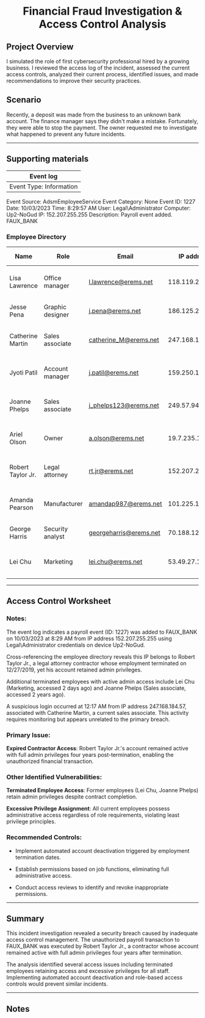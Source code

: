 # <p align="center"> Financial Fraud Investigation & Access Control Analysis </p>

## Project Overview

I simulated the role of first cybersecurity professional hired by a growing business. I reviewed the access log of the incident, assessed the current access controls, analyzed their current process, identified issues, and made recommendations to improve their security practices.

## Scenario

Recently, a deposit was made from the business to an unknown bank account. The finance manager says they didn't make a mistake. Fortunately, they were able to stop the payment. The owner requested me to investigate what happened to prevent any future incidents.

---

## Supporting materials

|Event log|
|--------|
|Event Type: Information|
Event Source: AdsmEmployeeService
Event Category: None
Event ID: 1227
Date: 10/03/2023
Time: 8:29:57 AM
User: Legal\Administrator
Computer: Up2-NoGud
IP: 152.207.255.255
Description: Payroll event added. FAUX_BANK

### Employee Directory

| Name | Role | Email | IP address | Status | Authorization | Last access | Start date | End date |
|------|------|-------|------------|--------|---------------|-------------|------------|----------|
| Lisa Lawrence | Office manager | l.lawrence@erems.net | 118.119.20.150 | Full-time | Admin | 12:27:19 pm (0 minutes ago) | 10/1/2019 | N/A |
| Jesse Pena | Graphic designer | j.pena@erems.net | 186.125.232.66 | Part-time | Admin | 4:55:05 pm (1 day ago) | 11/16/2020 | N/A |
| Catherine Martin | Sales associate | catherine_M@erems.net | 247.168.184.57 | Full-time | Admin | 12:17:34 am (10 minutes ago) | 10/1/2019 | N/A |
| Jyoti Patil | Account manager | j.patil@erems.net | 159.250.146.63 | Full-time | Admin | 10:03:08 am (2 hours ago) | 10/1/2019 | N/A |
| Joanne Phelps | Sales associate | j_phelps123@erems.net | 249.57.94.27 | Seasonal | Admin | 1:24:57 pm (2 years ago) | 11/16/2020 | 1/31/2020 |
| Ariel Olson | Owner | a.olson@erems.net | 19.7.235.151 | Full-time | Admin | 12:24:41 pm (4 minutes ago) | 8/1/2019 | N/A |
| Robert Taylor Jr. | Legal attorney | rt.jr@erems.net | 152.207.255.255 | Contractor | Admin | 8:29:57 am (5 days ago) | 9/4/2019 | 12/27/2019 |
| Amanda Pearson | Manufacturer | amandap987@erems.net | 101.225.113.171 | Contractor | Admin | 6:24:19 pm (3 months ago) | 8/5/2019 | N/A |
| George Harris | Security analyst | georgeharris@erems.net | 70.188.129.105 | Full-time | Admin | 05:05:22 pm (1 day ago) | 1/24/2022 | N/A |
| Lei Chu | Marketing | lei.chu@erems.net | 53.49.27.117 | Part-time | Admin | 3:05:00 pm (2 days ago) | 11/16/2020 | 1/31/2020 |

---

## Access Control Worksheet

### Notes:

The event log indicates a payroll event (ID: 1227) was added to FAUX_BANK on 10/03/2023 at 8:29 AM from IP address 152.207.255.255 using Legal\Administrator credentials on device Up2-NoGud.

Cross-referencing the employee directory reveals this IP belongs to Robert Taylor Jr., a legal attorney contractor whose employment terminated on 12/27/2019, yet his account retained admin privileges.

Additional terminated employees with active admin access include Lei Chu (Marketing, accessed 2 days ago) and Joanne Phelps (Sales associate, accessed 2 years ago).

A suspicious login occurred at 12:17 AM from IP address 247.168.184.57, associated with Catherine Martin, a current sales associate. This activity requires monitoring but appears unrelated to the primary breach.

### Primary Issue:

**Expired Contractor Access**: Robert Taylor Jr.'s account remained active with full admin privileges four years post-termination, enabling the unauthorized financial transaction.

### Other Identified Vulnerabilities:

**Terminated Employee Access**: Former employees (Lei Chu, Joanne Phelps) retain admin privileges despite contract completion.

**Excessive Privilege Assignment**: All current employees possess administrative access regardless of role requirements, violating least privilege principles.

### Recommended Controls:

* Implement automated account deactivation triggered by employment termination dates.

* Establish permissions based on job functions, eliminating full administrative access.


* Conduct access reviews to identify and revoke inappropriate permissions.

---

## Summary

This incident investigation revealed a security breach caused by inadequate access control management. The unauthorized payroll transaction to FAUX_BANK was executed by Robert Taylor Jr., a contractor whose account remained active with full admin privileges four years after termination.

The analysis identified several access issues including terminated employees retaining access and excessive privileges for all staff. Implementing automated account deactivation and role-based access controls would prevent similar incidents.

---

## Notes
